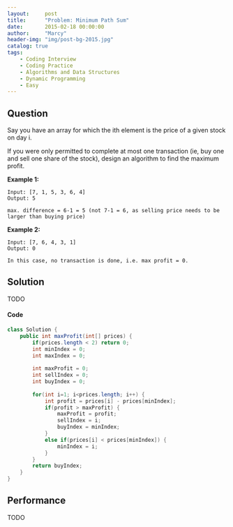 ```yaml
---
layout:     post
title:      "Problem: Minimum Path Sum"
date:       2015-02-18 00:00:00
author:     "Marcy"
header-img: "img/post-bg-2015.jpg"
catalog: true
tags:
    - Coding Interview
    - Coding Practice
    - Algorithms and Data Structures
    - Dynamic Programming
    - Easy
---
```


## Question

Say you have an array for which the ith element is the price of a given stock on day i.

If you were only permitted to complete at most one transaction (ie, buy one and sell one share of the stock), design an algorithm to find the maximum profit.

**Example 1:**
```
Input: [7, 1, 5, 3, 6, 4]
Output: 5

max. difference = 6-1 = 5 (not 7-1 = 6, as selling price needs to be larger than buying price)
```

**Example 2:**
```
Input: [7, 6, 4, 3, 1]
Output: 0

In this case, no transaction is done, i.e. max profit = 0.
```

## Solution
TODO

#### Code
```java
class Solution {
    public int maxProfit(int[] prices) {
        if(prices.length < 2) return 0;
        int minIndex = 0;
        int maxIndex = 0;
        
        int maxProfit = 0;
        int sellIndex = 0;
        int buyIndex = 0;
        
        for(int i=1; i<prices.length; i++) {
            int profit = prices[i] - prices[minIndex];
            if(profit > maxProfit) {
                maxProfit = profit;
                sellIndex = i;
                buyIndex = minIndex;
            }
            else if(prices[i] < prices[minIndex]) {
                minIndex = i;
            }
        }
        return buyIndex;
    }
}
```

## Performance
TODO
